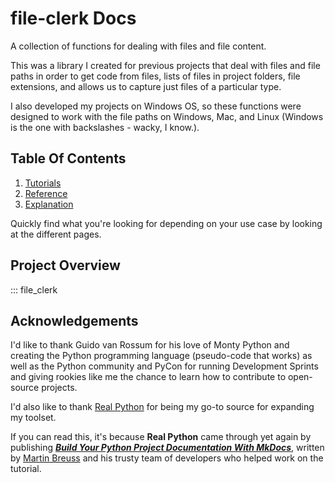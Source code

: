 # file-clerk Docs

A collection of functions for dealing with files and file content.

This was a library I created for previous projects that deal with files
and file paths in order to get code from files, lists of files in
project folders, file extensions, and allows us to capture just files
of a particular type.

I also developed my projects on Windows OS, so
these functions were designed to work with the file paths on Windows,
Mac, and Linux (Windows is the one with backslashes - wacky, I know.).

## Table Of Contents

1. [Tutorials](tutorials.md)
2. [Reference](reference.md)
3. [Explanation](explanation.md)

Quickly find what you're looking for depending on
your use case by looking at the different pages.

## Project Overview

::: file_clerk

## Acknowledgements
I'd like to thank Guido van Rossum for his love of Monty Python and creating the Python programming language (pseudo-code that works) as well as the Python community and PyCon for running Development Sprints and giving rookies like me the chance to learn how to contribute to open-source projects.

I'd also like to thank [Real Python](https://realpython.com/) for being my go-to source for expanding my toolset.

If you can read this, it's because **Real Python** came through yet again by publishing ***[Build Your Python Project Documentation With MkDocs](https://realpython.com/python-project-documentation-with-mkdocs/)***, written by [Martin Breuss](https://realpython.com/python-project-documentation-with-mkdocs/#author) and his trusty team of developers who helped work on the tutorial.
